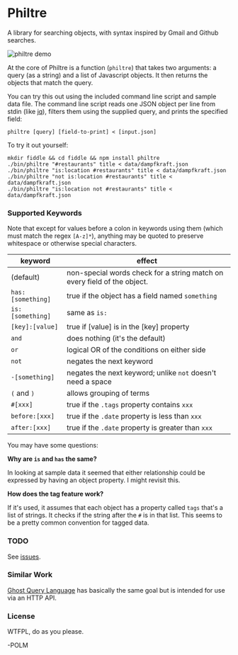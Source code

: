# Philtre

A library for searching objects, with syntax inspired by Gmail and Github searches. 

![philtre demo](http://i.imgur.com/tQN1AaD.gif)

At the core of Philtre is a function (`philtre`) that takes two arguments: a query (as a string) and a list of Javascript objects. It then returns the objects that match the query. 

You can try this out using the included command line script and sample data file. The command line script reads one JSON object per line from stdin (like [jq](https://stedolan.github.io/jq/)), filters them using the supplied query, and prints the specified field:

    philtre [query] [field-to-print] < [input.json]

To try it out yourself:

    mkdir fiddle && cd fiddle && npm install philtre
    ./bin/philtre "#restaurants" title < data/dampfkraft.json 
    ./bin/philtre "is:location #restaurants" title < data/dampfkraft.json 
    ./bin/philtre "not is:location #restaurants" title < data/dampfkraft.json 
    ./bin/philtre "is:location not #restaurants" title < data/dampfkraft.json 

### Supported Keywords

Note that except for values before a colon in keywords using them (which must match the regex `[A-z]*`), anything may be quoted to preserve whitespace or otherwise special characters.

| keyword | effect |
| --- | --- |
| (default) | non-special words check for a string match on every field of the object. |
| `has:[something]` | true if the object has a field named `something` |
| `is:[something]` | same as `is:` |
| `[key]:[value]` | true if [value] is in the [key] property |
| `and` | does nothing (it's the default) |
| `or` | logical OR of the conditions on either side |
| `not` | negates the next keyword |
| `-[something]` | negates the next keyword; unlike `not` doesn't need a space |
| `(` and `)` | allows grouping of terms |
| `#[xxx]` | true if the `.tags` property contains `xxx` |
| `before:[xxx]` | true if the `.date` property is less than `xxx` |
| `after:[xxx]` | true if the `.date` property is greater than `xxx` |

You may have some questions:

**Why are `is` and `has` the same?**

In looking at sample data it seemed that either relationship could be expressed by having an object property. I might revisit this.

**How does the tag feature work?**

If it's used, it assumes that each object has a property called `tags` that's a list of strings. It checks if the string after the `#` is in that list. This seems to be a pretty common convention for tagged data.

### TODO

See [issues](https://github.com/polm/philtre/issues). 

### Similar Work

[Ghost Query Language](https://github.com/TryGhost/GQL) has basically the same goal but is intended for use via an HTTP API. 

### License

WTFPL, do as you please. 

-POLM
